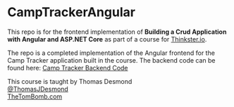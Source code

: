 
# CampTrackerAngular
This repo is for the frontend implementation of **Building a Crud Application with Angular and ASP.NET Core** as part of a course for [Thinkster.io](https://thinkster.io/). 

The repo is a completed implementation of the Angular frontend for the Camp Tracker application built in the course. The backend code can be found here: [Camp Tracker Backend Code](https://github.com/thetombomb91/CampTrackerBackendThinkster)

This course is taught by Thomas Desmond     
[@ThomasJDesmond](https://twitter.com/ThomasJDesmond)  
[TheTomBomb.com](https://www.thetombomb.com)  
